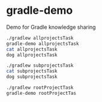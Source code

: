 # gradle-demo
Demo for Gradle knowledge sharing

```bash
./gradlew allprojectsTask
gradle-demo allprojectsTask
cat allprojectsTask
dog allprojectsTask

./gradlew subprojectsTask
cat subprojectsTask
dog subprojectsTask

./gradlew rootProjectTask
gradle-demo rootProjectTas
```